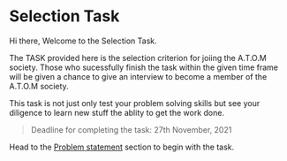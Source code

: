 # Selection Task

Hi there, Welcome to the Selection Task. 

The TASK provided here is the selection criterion for joiing the A.T.O.M society. Those who sucessfully finish the task within the given time frame will be given a chance to give an interview to become a member of the A.T.O.M society.

This task is not just only test your problem solving skills but see  your diligence to learn new stuff the ablity to get the work done.

> Deadline for completing the task: 27th November, 2021

Head to the [Problem statement](./sel-task/problem-statement.md) section to begin with the task.
